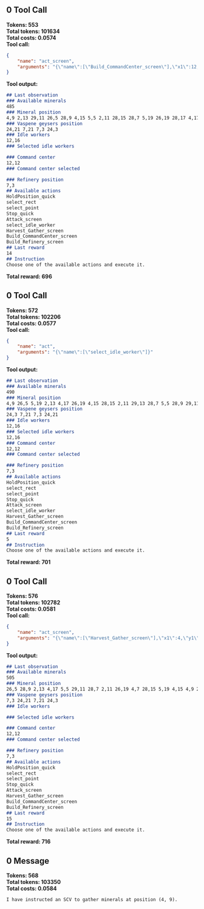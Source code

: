 ## 0 Tool Call
**Tokens: 553**  
**Total tokens: 101634**  
**Total costs: 0.0574**  
**Tool call:**  
```json
{
    "name": "act_screen",
    "arguments": "{\"name\":[\"Build_CommandCenter_screen\"],\"x1\":12,\"y1\":12}"
}
```
**Tool output:**  
```markdown
## Last observation
### Available minerals
485
### Mineral position
4,9 2,13 29,11 26,5 28,9 4,15 5,5 2,11 28,15 28,7 5,19 26,19 28,17 4,17 29,13 4,7
### Vaspene geysers position
24,21 7,21 7,3 24,3
### Idle workers
12,16
### Selected idle workers

### Command center
12,12
### Command center selected

### Refinery position
7,3
## Available actions
HoldPosition_quick
select_rect
select_point
Stop_quick
Attack_screen
select_idle_worker
Harvest_Gather_screen
Build_CommandCenter_screen
Build_Refinery_screen
## Last reward
14
## Instruction
Choose one of the available actions and execute it.
```
**Total reward: 696**  
## 0 Tool Call
**Tokens: 572**  
**Total tokens: 102206**  
**Total costs: 0.0577**  
**Tool call:**  
```json
{
    "name": "act",
    "arguments": "{\"name\":[\"select_idle_worker\"]}"
}
```
**Tool output:**  
```markdown
## Last observation
### Available minerals
490
### Mineral position
4,9 26,5 5,19 2,13 4,17 26,19 4,15 28,15 2,11 29,13 28,7 5,5 28,9 29,11 4,7 28,17
### Vaspene geysers position
24,3 7,21 7,3 24,21
### Idle workers
12,16
### Selected idle workers
12,16
### Command center
12,12
### Command center selected

### Refinery position
7,3
## Available actions
HoldPosition_quick
select_rect
select_point
Stop_quick
Attack_screen
select_idle_worker
Harvest_Gather_screen
Build_CommandCenter_screen
Build_Refinery_screen
## Last reward
5
## Instruction
Choose one of the available actions and execute it.
```
**Total reward: 701**  
## 0 Tool Call
**Tokens: 576**  
**Total tokens: 102782**  
**Total costs: 0.0581**  
**Tool call:**  
```json
{
    "name": "act_screen",
    "arguments": "{\"name\":[\"Harvest_Gather_screen\"],\"x1\":4,\"y1\":9}"
}
```
**Tool output:**  
```markdown
## Last observation
### Available minerals
505
### Mineral position
26,5 28,9 2,13 4,17 5,5 29,11 28,7 2,11 26,19 4,7 28,15 5,19 4,15 4,9 29,13 28,17
### Vaspene geysers position
7,3 24,21 7,21 24,3
### Idle workers

### Selected idle workers

### Command center
12,12
### Command center selected

### Refinery position
7,3
## Available actions
HoldPosition_quick
select_rect
select_point
Stop_quick
Attack_screen
Harvest_Gather_screen
Build_CommandCenter_screen
Build_Refinery_screen
## Last reward
15
## Instruction
Choose one of the available actions and execute it.
```
**Total reward: 716**  
## 0 Message
**Tokens: 568**  
**Total tokens: 103350**  
**Total costs: 0.0584**  
```markdown
I have instructed an SCV to gather minerals at position (4, 9).
```
